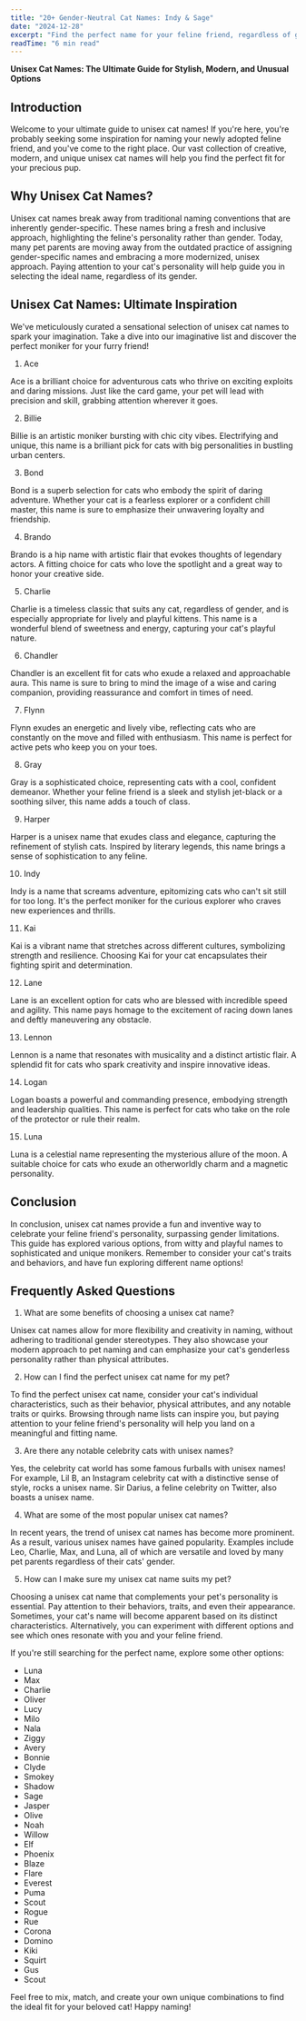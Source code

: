 ```yaml
---
title: "20+ Gender-Neutral Cat Names: Indy & Sage"
date: "2024-12-28"
excerpt: "Find the perfect name for your feline friend, regardless of gender! Explore our list of 20+ gender-neutral cat names that are both unique and stylish."
readTime: "6 min read"
---
```


**Unisex Cat Names: The Ultimate Guide for Stylish, Modern, and Unusual Options** 

## Introduction 
Welcome to your ultimate guide to unisex cat names! If you're here, you're probably seeking some inspiration for naming your newly adopted feline friend, and you've come to the right place. Our vast collection of creative, modern, and unique unisex cat names will help you find the perfect fit for your precious pup. 

## Why Unisex Cat Names? 
Unisex cat names break away from traditional naming conventions that are inherently gender-specific. These names bring a fresh and inclusive approach, highlighting the feline's personality rather than gender. Today, many pet parents are moving away from the outdated practice of assigning gender-specific names and embracing a more modernized, unisex approach. Paying attention to your cat's personality will help guide you in selecting the ideal name, regardless of its gender. 

## Unisex Cat Names: Ultimate Inspiration 
We've meticulously curated a sensational selection of unisex cat names to spark your imagination. Take a dive into our imaginative list and discover the perfect moniker for your furry friend! 

1. Ace 

Ace is a brilliant choice for adventurous cats who thrive on exciting exploits and daring missions. Just like the card game, your pet will lead with precision and skill, grabbing attention wherever it goes. 

2. Billie 

Billie is an artistic moniker bursting with chic city vibes. Electrifying and unique, this name is a brilliant pick for cats with big personalities in bustling urban centers. 

3. Bond 

Bond is a superb selection for cats who embody the spirit of daring adventure. Whether your cat is a fearless explorer or a confident chill master, this name is sure to emphasize their unwavering loyalty and friendship. 

4. Brando 

Brando is a hip name with artistic flair that evokes thoughts of legendary actors. A fitting choice for cats who love the spotlight and a great way to honor your creative side. 

5. Charlie 

Charlie is a timeless classic that suits any cat, regardless of gender, and is especially appropriate for lively and playful kittens. This name is a wonderful blend of sweetness and energy, capturing your cat's playful nature. 

6. Chandler 

Chandler is an excellent fit for cats who exude a relaxed and approachable aura. This name is sure to bring to mind the image of a wise and caring companion, providing reassurance and comfort in times of need. 

7. Flynn 

Flynn exudes an energetic and lively vibe, reflecting cats who are constantly on the move and filled with enthusiasm. This name is perfect for active pets who keep you on your toes. 

8. Gray 

Gray is a sophisticated choice, representing cats with a cool, confident demeanor. Whether your feline friend is a sleek and stylish jet-black or a soothing silver, this name adds a touch of class. 

9. Harper 

Harper is a unisex name that exudes class and elegance, capturing the refinement of stylish cats. Inspired by literary legends, this name brings a sense of sophistication to any feline. 

10. Indy 

Indy is a name that screams adventure, epitomizing cats who can't sit still for too long. It's the perfect moniker for the curious explorer who craves new experiences and thrills. 

11. Kai 

Kai is a vibrant name that stretches across different cultures, symbolizing strength and resilience. Choosing Kai for your cat encapsulates their fighting spirit and determination. 

12. Lane 

Lane is an excellent option for cats who are blessed with incredible speed and agility. This name pays homage to the excitement of racing down lanes and deftly maneuvering any obstacle. 

13. Lennon 

Lennon is a name that resonates with musicality and a distinct artistic flair. A splendid fit for cats who spark creativity and inspire innovative ideas. 

14. Logan 

Logan boasts a powerful and commanding presence, embodying strength and leadership qualities. This name is perfect for cats who take on the role of the protector or rule their realm. 

15. Luna 

Luna is a celestial name representing the mysterious allure of the moon. A suitable choice for cats who exude an otherworldly charm and a magnetic personality. 

## Conclusion 
In conclusion, unisex cat names provide a fun and inventive way to celebrate your feline friend's personality, surpassing gender limitations. This guide has explored various options, from witty and playful names to sophisticated and unique monikers. Remember to consider your cat's traits and behaviors, and have fun exploring different name options! 

## Frequently Asked Questions 

1. What are some benefits of choosing a unisex cat name? 

Unisex cat names allow for more flexibility and creativity in naming, without adhering to traditional gender stereotypes. They also showcase your modern approach to pet naming and can emphasize your cat's genderless personality rather than physical attributes. 

2. How can I find the perfect unisex cat name for my pet? 

To find the perfect unisex cat name, consider your cat's individual characteristics, such as their behavior, physical attributes, and any notable traits or quirks. Browsing through name lists can inspire you, but paying attention to your feline friend's personality will help you land on a meaningful and fitting name. 

3. Are there any notable celebrity cats with unisex names? 

Yes, the celebrity cat world has some famous furballs with unisex names! For example, Lil B, an Instagram celebrity cat with a distinctive sense of style, rocks a unisex name. Sir Darius, a feline celebrity on Twitter, also boasts a unisex name. 

4. What are some of the most popular unisex cat names? 

In recent years, the trend of unisex cat names has become more prominent. As a result, various unisex names have gained popularity. Examples include Leo, Charlie, Max, and Luna, all of which are versatile and loved by many pet parents regardless of their cats' gender. 

5. How can I make sure my unisex cat name suits my pet? 

Choosing a unisex cat name that complements your pet's personality is essential. Pay attention to their behaviors, traits, and even their appearance. Sometimes, your cat's name will become apparent based on its distinct characteristics. Alternatively, you can experiment with different options and see which ones resonate with you and your feline friend. 

If you're still searching for the perfect name, explore some other options: 
- Luna 
- Max 
- Charlie 
- Oliver 
- Lucy 
- Milo 
- Nala 
- Ziggy 
- Avery 
- Bonnie 
- Clyde 
- Smokey 
- Shadow 
- Sage 
- Jasper 
- Olive 
- Noah 
- Willow 
- Elf 
- Phoenix 
- Blaze 
- Flare 
- Everest 
- Puma 
- Scout 
- Rogue 
- Rue 
- Corona 
- Domino 
- Kiki 
- Squirt 
- Gus 
- Scout 

Feel free to mix, match, and create your own unique combinations to find the ideal fit for your beloved cat! 
Happy naming!